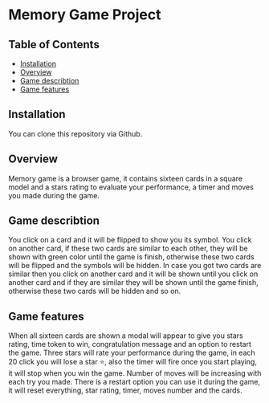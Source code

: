 # Memory Game Project

## Table of Contents

* [Installation](#installation)
* [Overview](#overview)
* [Game describtion](#game-describtion)
* [Game features](#game-features)

## Installation
You can clone this repository via Github.

## Overview
Memory game is a browser game, it contains sixteen cards in a square model and a stars rating to evaluate your performance, a timer and moves you made during the game.

## Game describtion
 You click on a card and it will be flipped to show you its symbol.
 You click on another card, if these two cards are similar to each other, they will be shown with green color until the game is finish, otherwise these two cards will be flipped and the symbols will be hidden.
In case you got two cards are similar then you click on another card and it will be shown until you click on another card and if they are similar they will be shown until the game finish, otherwise these two cards will be hidden and so on.

## Game features
When all sixteen cards are shown a modal will appear to give you stars rating, time token to win, congratulation message and an option to restart the game.
Three stars will rate your performance during the game, in each 20 click you will lose a star ⭐️, also the timer will fire once you start playing, it will stop when you win the game.
Number of moves will be increasing with each try you made.
There is a restart option you can use it during the game, it will reset everything, star rating, timer, moves number and the cards.




